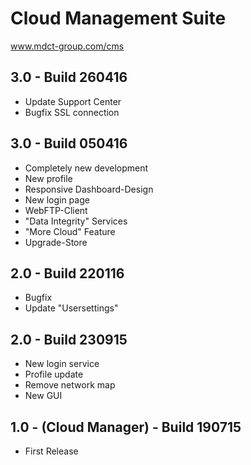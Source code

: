 # Cloud Management Suite
www.mdct-group.com/cms

## 3.0 - Build 260416

  - Update Support Center
  - Bugfix SSL connection

## 3.0 - Build 050416

 - Completely new development
 - New profile
 - Responsive Dashboard-Design
 - New login page
 - WebFTP-Client
 - "Data Integrity" Services
 - "More Cloud" Feature
 - Upgrade-Store
 
## 2.0 - Build 220116

 - Bugfix
 - Update "Usersettings"

## 2.0 - Build 230915

 - New login service
 - Profile update
 - Remove network map
 - New GUI

## 1.0 - (Cloud Manager) - Build 190715

- First Release
